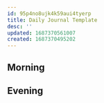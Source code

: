 ```yaml
---
id: 95p4no8ujk4k59aui4tyerp
title: Daily Journal Template
desc: ''
updated: 1687370561007
created: 1687370495202
---
```

## Morning

<!-- Fill out this section after waking up -->

## Evening

<!-- Fill out this section before going to sleep, reflecting on your day -->
